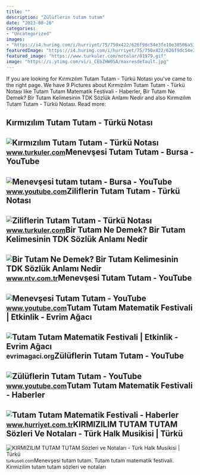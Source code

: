 ```yaml
---
title: ""
description: "Zülüflerin tutam tutam"
date: "2023-08-26"
categories:
- "Uncategorized"
images:
- "https://i4.hurimg.com/i/hurriyet/75/750x422/626f9dc54e3fe10e38506a53.png"
featuredImage: "https://i4.hurimg.com/i/hurriyet/75/750x422/626f9dc54e3fe10e38506a53.png"
featured_image: "https://www.turkuler.com/notalar/01979.gif"
image: "https://i.ytimg.com/vi/i_CEbZHW0SA/maxresdefault.jpg"
---
```


If you are looking for Kırmızılım Tutam Tutam - Türkü Notası you've came to the right page. We have 9 Pictures about Kırmızılım Tutam Tutam - Türkü Notası like Tutam Tutam Matematik Festivali - Haberler, Bir Tutam Ne Demek? Bir Tutam Kelimesinin TDK Sözlük Anlamı Nedir and also Kırmızılım Tutam Tutam - Türkü Notası. Read more:

Kırmızılım Tutam Tutam - Türkü Notası
-------------------------------------

 ![Kırmızılım Tutam Tutam - Türkü Notası](https://www.turkuler.com/notalar/01979.gif) <small>www.turkuler.com</small>Menevşesi Tutam Tutam - Bursa - YouTube
---------------------------------------

 ![Menevşesi tutam tutam - Bursa - YouTube](https://i.ytimg.com/vi/G9fLXszg9Uc/hqdefault.jpg) <small>www.youtube.com</small>Ziliflerin Tutam Tutam - Türkü Notası
-------------------------------------

 ![Ziliflerin Tutam Tutam - Türkü Notası](https://www.turkuler.com/notalar/02371.gif) <small>www.turkuler.com</small>Bir Tutam Ne Demek? Bir Tutam Kelimesinin TDK Sözlük Anlamı Nedir
-----------------------------------------------------------------

 ![Bir Tutam Ne Demek? Bir Tutam Kelimesinin TDK Sözlük Anlamı Nedir](https://cdn.ntv.com.tr/img/ne-demek/bir-tutam_75073.jpg) <small>www.ntv.com.tr</small>Menevşesi Tutam Tutam - YouTube
-------------------------------

 ![Menevşesi Tutam Tutam - YouTube](https://i.ytimg.com/vi/96Ai1cURlyc/maxresdefault.jpg) <small>www.youtube.com</small>Tutam Tutam Matematik Festivali | Etkinlik - Evrim Ağacı
--------------------------------------------------------

 ![Tutam Tutam Matematik Festivali | Etkinlik - Evrim Ağacı](https://evrimagaci.org/public/event_media/b67a8d49e11a4fd362a47191c50a39e5.jpeg) <small>evrimagaci.org</small>Zülüflerin Tutam Tutam - YouTube
--------------------------------

 ![Zülüflerin Tutam Tutam - YouTube](https://i.ytimg.com/vi/i_CEbZHW0SA/maxresdefault.jpg) <small>www.youtube.com</small>Tutam Tutam Matematik Festivali - Haberler
------------------------------------------

 ![Tutam Tutam Matematik Festivali - Haberler](https://i4.hurimg.com/i/hurriyet/75/750x422/626f9dc54e3fe10e38506a53.png) <small>www.hurriyet.com.tr</small>KIRMIZILIM TUTAM TUTAM Sözleri Ve Notaları - Türk Halk Musikisi | Türkü
-----------------------------------------------------------------------

 ![KIRMIZILIM TUTAM TUTAM Sözleri ve Notaları - Türk Halk Musikisi | Türkü](https://turkuseli.com/Content/Files/THM/kirmizilim-tutam-tutam-nota-1.jpg) <small>turkuseli.com</small>Menevşesi tutam tutam. Tutam tutam matematik festivali. Kirmizilim tutam tutam sözleri ve notaları
